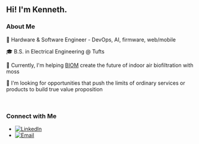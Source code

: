 <h2> Hi! I'm Kenneth. </h2>

<h3> About Me </h3>

🤔 Hardware & Software Engineer - DevOps, AI, firmware, web/mobile

🎓 B.S. in Electrical Engineering @ Tufts

🌱 Currently, I'm helping [BIOM](https://biom.bio/) create the future of indoor air biofiltration with moss

💼 I'm looking for opportunities that push the limits of ordinary services or products to build true value proposition

<br/>

<h3> Connect with Me </h3>
<ul>
  <li>
    <a href="https://www.linkedin.com/in/kennethpostigo"><img alt="LinkedIn" src="https://img.shields.io/badge/linkedin-violet?style=plastic"></a>
  </li>
  <li>
    <a href="postigo.kura@gmail.com"><img alt="Email" src="https://img.shields.io/badge/email-violet?style=plastic"></a>
  </li>
</ul>

